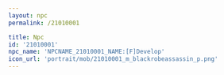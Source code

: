 ```yaml
---
layout: npc
permalink: /21010001

title: Npc
id: '21010001'
npc_name: 'NPCNAME_21010001_NAME:[F]Develop'
icon_url: 'portrait/mob/21010001_m_blackrobeassassin_p.png'
---
```

